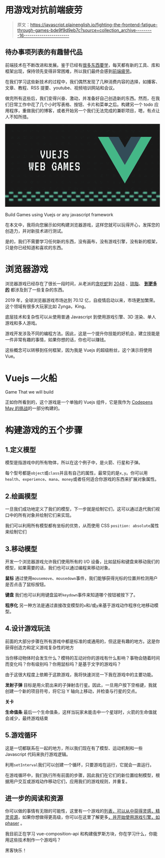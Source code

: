 # 用游戏对抗前端疲劳

> 原文：<https://javascript.plainenglish.io/fighting-the-frontend-fatigue-through-games-bde9f9d9eb7c?source=collection_archive---------16----------------------->

## 待办事项列表的有趣替代品

前端技术在不断改进和发展。鉴于已经有[很多东西要学](https://github.com/kamranahmedse/developer-roadmap)，每天都有新的工具、库和框架出现，保持领先变得非常困难，所以我们最终会感到[前端疲劳](https://www.smashingmagazine.com/2016/11/not-an-imposter-fighting-front-end-fatigue/)。

在我们学习这些新技术的过程中，我们偶然发现了几种消费内容的选择，如播客、文章、教程、RSS 提要、youtube、视频培训网站和会议。

做完所有这些后，我们变得兴奋、激动，并准备好自己创造新的东西。然而，在我们日常工作中花了几个小时写表格、按钮、卡片和菜单之后。构建另一个 todo 应用程序，重做我们的博客，或者开始另一个我们无法完成的兼职项目，嗯，有点让人不知所措。

![](img/4f3ae1d9f401970a73b43d3fda3df6ee.png)

Build Games using Vuejs or any javascript framework

在本文中，我将向您展示如何构建浏览器游戏，这样您就可以玩得开心，发挥您的创造力，并对新技术进行测试。

是的，我们不需要学习任何新的东西，没有画布，没有游戏引擎，没有新的框架，只是你已经知道和喜欢的东西。

# 浏览器游戏

浏览器游戏已经存在了很长一段时间，从老派的[贪吃蛇](https://playsnake.org/)到 [2048](https://play2048.co/) 、[琼脂](https://agar.io/?)、 [**到更多的**](https://fossbytes.com/best-browser-games/) 都涉及到了一些复杂的东西。

2019 年，全球浏览器游戏市场达到 70.12 亿，自疫情启动以来，市场更加繁荣。这个领域有很多大玩家比如 Zynga，King。

底层技术和复杂性可以从使用普通 Javascript 到使用游戏引擎、3D 渲染、单人游戏和多人游戏。

游戏开发涉及不同的编程方法。因此，这是一个提升你技能的好机会，建立技能是一件非常有趣的事情，如果你想的话，你也可以赚钱。

这些概念可以转移到任何框架，因为我是 Vuejs 的超级粉丝，这个演示将使用 Vue。

# Vuejs —火船

Game That we will build

正如你所看到的，这个游戏是一个单独的 Vuejs 组件，它是我作为 [Codepens May 的挑战](https://codepen.io/challenges/2020/may/)的一部分构建的。

# 构建游戏的五个步骤

## 1.定义模型

模型是指游戏中的所有物体，所以在这个例子中，是火箭、行星和子弹。

每个型号都是`object`或`class`并且有自己的属性，最常见的是`x,y`。你可以用`health`、`experience`、`mana`、`money`或者任何适合你游戏的东西来扩展对象属性。

## 2.绘画模型

一旦我们成功地定义了我们的模型，下一步就是绘制它们，这可以通过迭代我们视口中的所有对象并绘制它们来实现。

我们可以利用所有模型都有坐标的优势，从而使用 CSS `position: absolute`属性来绘制它们

## 3.移动模型

开发一个浏览器游戏允许我们使用所有的 I/O 设备，比如鼠标和键盘来移动我们的模型，如果需要的话，我们也可以通过编程来移动对象。

**鼠标** 通过使用`mousemove`、`mousedown`事件，我们能够获得光标的位置并检测用户是否点击了鼠标按钮。

**键盘** 我们也可以利用键盘监听`keydown`事件来知道哪个按钮被按下了。

**程序化** 另一种方法是通过直接改变模型的`x`和/或`y`来基于游戏动作程序化地移动模型。

## 4.设计游戏玩法

前面的大部分步骤在所有游戏中都是标准的或通用的，但这是有趣的地方。这是你获得创造力和定义游戏复杂性的地方

当你移动物体时会发生什么？模特的互动对你的游戏有什么影响？事物会随着时间而变化吗？你有级别吗？你用鼠标吗？是基于文字的游戏吗？

由于这很大程度上依赖于这款游戏，我将快速浏览一下我在游戏中的主要功能。

**发射子弹** 目标是用火箭出来的子弹射击行星。因此，一旦用户按下空格键，我就创建一个新的项目符号，将它沿 Y 轴向上移动，并检查与行星的交点。

**关卡** 

**生命值条** 最后一个生命值条，这样当玩家未能击中一个星球时，火箭的生命值就会减少，最终游戏结束

## 5.游戏循环

这是一切都联系在一起的地方，所以我们现在有了模型、运动机制和一些 Javascript 代码来执行游戏逻辑。

利用`setInterval`我们可以创建一个循环，只要游戏在运行，它就会一直运行。

在游戏循环中，我们执行所有前面的步骤，因此我们在它们的新位置绘制模型，根据用户交互或游戏动作移动它们，应用我们的游戏规则，并重复。

## 进一步的阅读和资源

你可以做的事情有无限的可能性，这里有一个游戏的[列表，可以从中获得灵感，](http://armorgames.com/street-skater-game/18047)[精灵资源](https://www.spriters-resource.com/)，如果你想做得更高级，你可以在这里了解更多[，并开始使用游戏引擎，如](https://developer.mozilla.org/en-US/docs/Games/Introduction) [phaser](https://phaser.io/) 。

我目前正在学习 vue-composition-api 和构建俄罗斯方块，你在学习什么，你能用这些技术制作一个游戏吗？

黑客快乐！